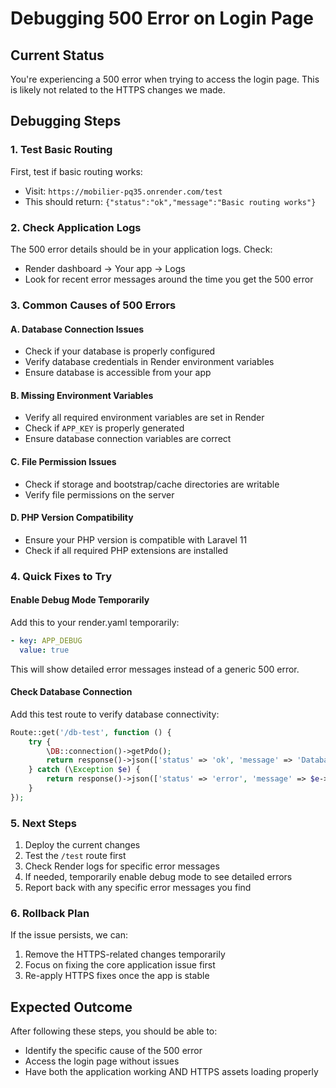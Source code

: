 # Debugging 500 Error on Login Page

## Current Status

You're experiencing a 500 error when trying to access the login page. This is likely not related to the HTTPS changes we made.

## Debugging Steps

### 1. Test Basic Routing

First, test if basic routing works:

-   Visit: `https://mobilier-pq35.onrender.com/test`
-   This should return: `{"status":"ok","message":"Basic routing works"}`

### 2. Check Application Logs

The 500 error details should be in your application logs. Check:

-   Render dashboard → Your app → Logs
-   Look for recent error messages around the time you get the 500 error

### 3. Common Causes of 500 Errors

#### A. Database Connection Issues

-   Check if your database is properly configured
-   Verify database credentials in Render environment variables
-   Ensure database is accessible from your app

#### B. Missing Environment Variables

-   Verify all required environment variables are set in Render
-   Check if `APP_KEY` is properly generated
-   Ensure database connection variables are correct

#### C. File Permission Issues

-   Check if storage and bootstrap/cache directories are writable
-   Verify file permissions on the server

#### D. PHP Version Compatibility

-   Ensure your PHP version is compatible with Laravel 11
-   Check if all required PHP extensions are installed

### 4. Quick Fixes to Try

#### Enable Debug Mode Temporarily

Add this to your render.yaml temporarily:

```yaml
- key: APP_DEBUG
  value: true
```

This will show detailed error messages instead of a generic 500 error.

#### Check Database Connection

Add this test route to verify database connectivity:

```php
Route::get('/db-test', function () {
    try {
        \DB::connection()->getPdo();
        return response()->json(['status' => 'ok', 'message' => 'Database connected']);
    } catch (\Exception $e) {
        return response()->json(['status' => 'error', 'message' => $e->getMessage()]);
    }
});
```

### 5. Next Steps

1. Deploy the current changes
2. Test the `/test` route first
3. Check Render logs for specific error messages
4. If needed, temporarily enable debug mode to see detailed errors
5. Report back with any specific error messages you find

### 6. Rollback Plan

If the issue persists, we can:

1. Remove the HTTPS-related changes temporarily
2. Focus on fixing the core application issue first
3. Re-apply HTTPS fixes once the app is stable

## Expected Outcome

After following these steps, you should be able to:

-   Identify the specific cause of the 500 error
-   Access the login page without issues
-   Have both the application working AND HTTPS assets loading properly
